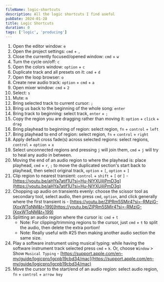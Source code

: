 ```yaml
---
fileName: logic-shortcuts
description: All the logic shortcuts I find useful
pubDate: 2024-01-28
title: Logic Shortcuts
duration: 0
tags: ['logic', 'producing']
---
```


1. Open the editor window: `e`
2. Open the project settings: `cmd` + `,`
3. Close the currently focused/opened window: `cmd` + `w`
4. Turn the cycle on/off: `c`
5. Open the colors window: `option` + `c`
6. Duplicate track and all presets on it: `cmd` + `d`
7. Open the loop browser: `o`
8. Create new audio track: `option` + `cmd` + `a`
9. Open mixer window: `cmd` + `2`
10. Select: `s`
11. Mute: `m`
12. Bring selected track to current cursor: `;`
13. Bring us back to the beginning of the whole song: `enter`
14. Bring track to beginning: select track, `enter` + `;`
15. Copy the region you are dragging rather than moving it: `option` + `click` + `drag`
16. Bring playhead to beginning of region: select region, `fn` + `control` + `left`
17. Bring playhead to end of region: select region, `fn` + `control` + `right`
18. Apply default cross fade(s) across selected regions: select regions, `control` + `option` + `x`
19. Select unconnected regions and pressing `j` will join them, `cmd` + `j` will try to heal any audio in between.
20. Moving the end of an audio region to where the playhead is: place playhead, `cmd` + `r`, `;` to move the duplicated section's start back to playhead, then select original track, `option` + `[`, `option` + `]`
21. Clip region to nearest transient: `control` + `shift` + `[` or `]` - [https://youtu.be/aHYa7atif1U?si=Hu-NIYXUjliPmD3g](https://youtu.be/aHYa7atif1U?si=Hu-NIYXUjliPmD3g)
22. Chopping up audio on transients evenly: choose the scissor tool as secondary tool, select audio, then press `cmd`, `option`, and click generally where the first transient is - [https://youtu.be/ZIPRm5SMir4?si=-RMziG-IXoxWTqNM&t=199](https://youtu.be/ZIPRm5SMir4?si=-RMziG-IXoxWTqNM&t=199)
23. Splitting an audio region where the cursor is: `cmd` + `t`
    - Note: For clipping/trimming regions to the cursor, just `cmd` + `t` to split the audio, then delete the extra portion!
    - Note: Really useful with #25 then making another audio section the same size.
24. Play a software instrument using musical typing: while having the software instrument track selected press `cmd` + `k`. Or, choose `Window` > Show `Musical Typing` - [https://support.apple.com/en-my/guide/logicpro/lgcpb19cbd34/mac](https://support.apple.com/en-my/guide/logicpro/lgcpb19cbd34/mac)
25. Move the cursor to the start/end of an audio region: select audio region, `fn` + `control` + `arrow key`
